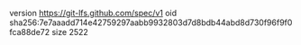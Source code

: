version https://git-lfs.github.com/spec/v1
oid sha256:7e7aaadd714e42759297aabb9932803d7d8bdb44abd8d730f96f9f0fca88de72
size 2522

